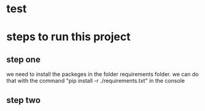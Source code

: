 # test
# steps to run this project
<h2>step one</h2>
we need to install the packeges in the folder requirements folder. we can do that with the command 
"pip install -r ./requirements.txt" in the console

<h2>step two</h2>

